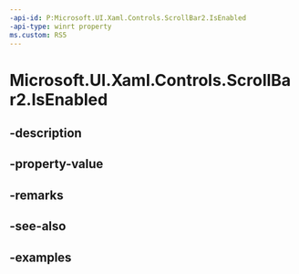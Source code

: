 ```yaml
---
-api-id: P:Microsoft.UI.Xaml.Controls.ScrollBar2.IsEnabled
-api-type: winrt property
ms.custom: RS5
---
```


<!-- Property syntax.
public bool IsEnabled { get;  set; }
-->

# Microsoft.UI.Xaml.Controls.ScrollBar2.IsEnabled

## -description

## -property-value

## -remarks

## -see-also

## -examples

